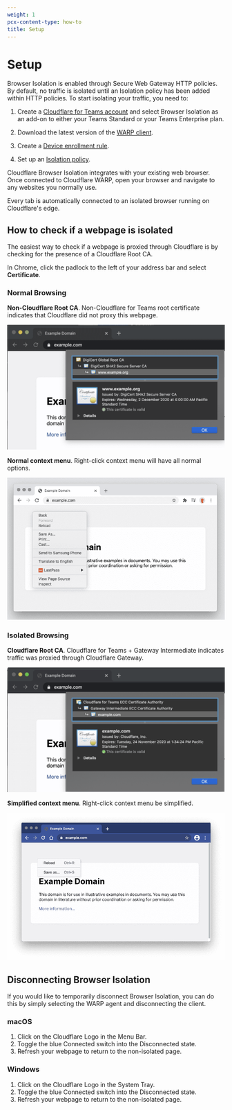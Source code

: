 ```yaml
---
weight: 1
pcx-content-type: how-to
title: Setup
---
```


# Setup

Browser Isolation is enabled through Secure Web Gateway HTTP policies. By default, no traffic is isolated until an Isolation policy has been added within HTTP policies. To start isolating your traffic, you need to:

1. Create a [Cloudflare for Teams account](https://dash.teams.cloudflare.com/) and select Browser Isolation as an add-on to either your Teams Standard or your Teams Enterprise plan.

1. Download the latest version of the [WARP client](/connections/connect-devices/warp/download-warp).

1. Create a [Device enrollment rule](/connections/connect-devices/warp/warp-settings#device-enrollment-permissions).

1. Set up an [Isolation policy](/policies/filtering/http-policies/#isolate).

Cloudflare Browser Isolation integrates with your existing web browser. Once connected to Cloudflare WARP, open your browser and navigate to any websites you normally use.

Every tab is automatically connected to an isolated browser running on Cloudflare's edge.

## How to check if a webpage is isolated

The easiest way to check if a webpage is proxied through Cloudflare is by checking for the presence of a Cloudflare Root CA.

In Chrome, click the padlock to the left of your address bar and select **Certificate**.

### Normal Browsing

**Non-Cloudflare Root CA**. Non-Cloudflare for Teams root certificate indicates that Cloudflare did not proxy this webpage.

![Non-Cloudflare for Teams Root CA](../../static/documentation/rbi/non-cloudflare-root-ca.png)

**Normal context menu**. Right-click context menu will have all normal options.

![Normal right click menu](../../static/documentation/rbi/non-isolated-browser.png)

### Isolated Browsing

**Cloudflare Root CA**. Cloudflare for Teams + Gateway Intermediate indicates traffic was proxied through Cloudflare Gateway.

![Cloudflare for Teams Root CA](../../static/documentation/rbi/cloudflare-gateway-root-ca.png)

**Simplified context menu**. Right-click context menu be simplified.

![Simplified right click menu](../../static/documentation/rbi/isolated-browser.png)

## Disconnecting Browser Isolation

If you would like to temporarily disconnect Browser Isolation, you can do this by simply selecting the WARP agent and disconnecting the client.

### macOS

1. Click on the Cloudflare Logo in the Menu Bar.
1. Toggle the blue Connected switch into the Disconnected state.
1. Refresh your webpage to return to the non-isolated page.

### Windows

1. Click on the Cloudflare Logo in the System Tray.
1. Toggle the blue Connected switch into the Disconnected state.
1. Refresh your webpage to return to the non-isolated page.